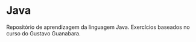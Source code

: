 # Java

Repositório de aprendizagem da linguagem Java.
Exercícios baseados no curso do Gustavo Guanabara.
